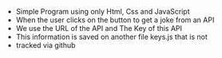 - Simple Program using only Html, Css and JavaScript
- When the user clicks on the button to get a joke from an API
- We use the URL of the API and The Key of this API 
- This information is saved on another file keys.js that is not
- tracked via github




